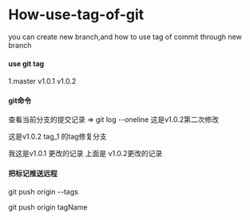 # How-use-tag-of-git
you can create new branch,and how to use tag of commit through new branch


####  use git tag


1.master         v1.0.1         v1.0.2




#### git命令


查看当前分支的提交记录      =>   git log --oneline     这是v1.0.2第二次修改

这是v1.0.2 tag_1 的tag修复分支

我这是v1.0.1 更改的记录   上面是 v1.0.2更改的记录


#### 把标记推送远程


git push origin --tags 


git push origin tagName





